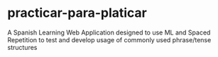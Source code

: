 # practicar-para-platicar
A Spanish Learning Web Application designed to use ML and Spaced Repetition to test and develop usage of commonly used phrase/tense structures

